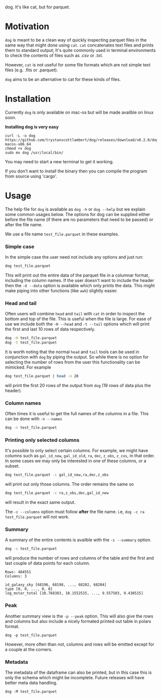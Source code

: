 dog. It's like cat, but for parquet.

# Motivation
`dog` is meant to be a clean way of quickly inspecting parquet files in the same way that might done using `cat`. `cat` concatenates text files and prints them to standard output; It's quite commonly used in terminal environments to check the contents of files such as .csv or .txt.

However, `cat` is not useful for some file formats which are not simple text files (e.g. .fits or .parquet). 

`dog` aims to be an alternative to cat for these kinds of files. 

# Installation	
Currently `dog` is only available on mac-os but will be made availble on linux soon. 

**Installing dog is very easy**
```
curl -L -o dog https://github.com/trystanscottlambert/dog/releases/download/v0.2.0/dog-macos-x86_64
chmod +x dog
sudo mv dog /usr/local/bin/
```

You may need to start a new terminal to get it working.

If you don't want to install the binary then you can compile the program from source using 'cargo'. 

# Usage

The help file for `dog` is available as `dog -h` or `dog --help` but we explain some common usages below. The options for dog can be supplied either before the file name (if there are no parameters that need to be passed) or after the file name.

We use a file name `test_file.parquet` in these examples. 

### Simple case
In the simple case the user need not include any options and just run:

```bash
dog test_file.parquet
```
This will print out the entire data of the parquet file in a columnar format, including the column names. If the user doesn't want to include the header then the `-d --data` option is available which only prints the data. This might make piping into other functions (like `awk`) slightly easier.

### Head and tail
Often users will combine `head` and `tail` with `cat` in order to inspect the bottom and top of the file. This is useful when the file is large. For ease of use we include both the `-H --head` and `-t --tail` options which will print the first and last 10 rows of data respectively. 
```bash
dog -H test_file.parquet
dog -t test_file.parquet
```
It is worth noting that the normal `head` and `tail` tools can be used in conjunction with `dog` by piping the output. So while there is no option for selecting the number of rows from the user this functionality can be mimicked. For example

```bash
dog test_file.parquet | head -n 20
```
will print the first 20 rows of the output from `dog` (19 rows of data plus the header).



### Column names
Often times it is useful to get the full names of the columns in a file. This can be done with `-n --names`
```bash
dog -n test_file.parquet
```

### Printing only selected columns
It's possible to only select certain columns. For example, we might have columns such as `gal_id_new`, `gal_id_old`, `ra`, `dec`, `z_obs`, `z_cos`, in that order. In some cases we may only be interested in one of these columns, or a subset. 

```bash
dog test_file.parquet -c gal_id_new,ra,dec,z_obs
```

will print out only those columns. The order remains the same so
```bash
dog test_file.parquet -c ra,z_obs,dec,gal_id_new
```
will result in the exact same output.

The `-c --columns` option must follow **after** the file name. i.e, `dog -c ra test_file.parquet` will not work.

### Summary
A summary of the entire contents is availble with the `-s --summary` option. 

```bash
dog -s test_file.parquet
```

will produce the number of rows and columns of the table and the first and last couple of data points for each column. 
```
Rows: 484551
Columns: 3

id_galaxy_sky [68196, 68198, ..., 68202, 68204]
type [0, 0, ..., 0, 0]
log_mstar_total [10.768383, 10.1552515, ..., 9.557503, 9.438515]
```

### Peak
Another summary view is the `-p --peak` option. This will also give the rows and columns but also include a nicely formated printed out table in polars format.
```
dog -p test_file.parquet
```
However, more often than not, columns and rows will be emitted except for a couple at the corners.

### Metadata
The metadata of the dataframe can also be printed, but in this case this is only the schema which might be incomplete. Future releases will have better meta data handling.
```
dog -M test_file.parquet
```
